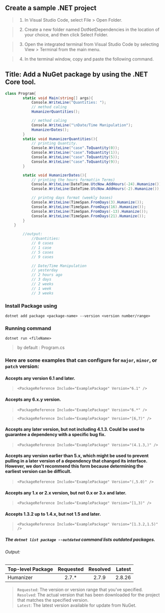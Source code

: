 ## Create a sample .NET project
> 1. In Visual Studio Code, select File > Open Folder.

> 2. Create a new folder named DotNetDependencies in the location of your choice, and then click Select Folder.

> 3. Open the integrated terminal from Visual Studio Code by selecting View > Terminal from the main menu.

> 4. In the terminal window, copy and paste the following command.


## Title: Add a NuGet package by using the .NET Core tool.

```C#
class Program{
        static void Main(string[] args){
            Console.WriteLine("Quantities: ");
            // method caling
            HumanizerQuantities();

            // method caling
            Console.WriteLine("\nDate/Time Manipulation");
            HumanizerDates();
        }
        static void HumanizerQuantities(){
            // printing Quantity.
            Console.WriteLine("case".ToQuantity(0));
            Console.WriteLine("case".ToQuantity(1));
            Console.WriteLine("case".ToQuantity(5));
            Console.WriteLine("case".ToQuantity(9));
        }

        static void HumanizerDates(){
            // printing the hours format(in Terms)
            Console.WriteLine(DateTime.UtcNow.AddHours(-24).Humanize());
            Console.WriteLine(DateTime.UtcNow.AddHours(-2).Humanize());

            // printng days format (weekly bases)
            Console.WriteLine(TimeSpan.FromDays(3).Humanize());
            Console.WriteLine(TimeSpan.FromDays(16).Humanize());
            Console.WriteLine(TimeSpan.FromDays(-13).Humanize());
            Console.WriteLine(TimeSpan.FromDays(21).Humanize());
        }
    }

        //output:
            //Quantities: 
            // 0 cases
            // 1 case
            // 5 cases
            // 9 cases

            // Date/Time Manipulation
            // yesterday
            // 2 hours ago
            // 3 days
            // 2 weeks
            // 1 week
            // 3 weeks
```

### Install Package using  
```.net  
dotnet add package <package-name> --version <version number/range>
```

### Running command
`dotnet run <fileName>`
> by default <fileName>: Program.cs


### Here are some examples that can configure for `major`, `minor`, or `patch` version:

#### Accepts any version 6.1 and later.
> `<PackageReference Include="ExamplePackage" Version="6.1" />`

#### Accepts any 6.x.y version.
> `<PackageReference Include="ExamplePackage" Version="6.*" />`

> `<PackageReference Include="ExamplePackage" Version="[6,7)" />`

#### Accepts any later version, but not including 4.1.3. Could be used to guarantee a dependency with a specific bug fix.
> `<PackageReference Include="ExamplePackage" Version="(4.1.3,)" />`

#### Accepts any version earlier than 5.x, which might be used to prevent pulling in a later version of a dependency that changed its interface. However, we don't recommend this form because determining the earliest version can be difficult. 
> `<PackageReference Include="ExamplePackage" Version="(,5.0)" />`

#### Accepts any 1.x or 2.x version, but not 0.x or 3.x and later.
> `<PackageReference Include="ExamplePackage" Version="[1,3)" />`

#### Accepts 1.3.2 up to 1.4.x, but not 1.5 and later.
> `<PackageReference Include="ExamplePackage" Version="[1.3.2,1.5)" />`

##### The `dotnet list package --outdated` command lists outdated packages.
###### Output:
| Top-level Package  | Requested  | Resolved | Latest |
| :----------------- |:----------:| :-------:| ------:|
|      Humanizer     |    2.7.*   |   2.7.9  | 2.8.26 |


> `Requested`: The version or version range that you've specified.</br>
> `Resolved`: The actual version that has been downloaded for the project that matches the specified version.</br>
> `Latest`: The latest version available for update from NuGet.</br>